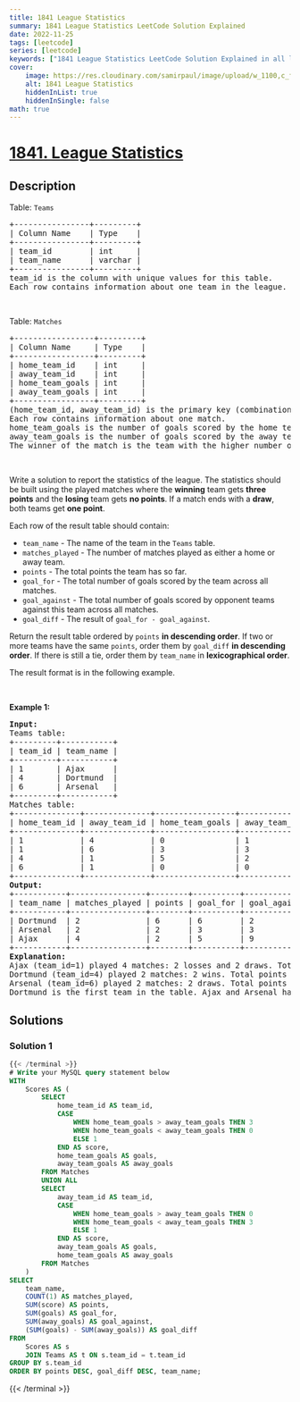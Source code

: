 ```yaml
---
title: 1841 League Statistics
summary: 1841 League Statistics LeetCode Solution Explained
date: 2022-11-25
tags: [leetcode]
series: [leetcode]
keywords: ["1841 League Statistics LeetCode Solution Explained in all languages", "1841 League Statistics", "LeetCode", "leetcode solution in Python3 C++ Java Go PHP Ruby Swift TypeScript Rust C# JavaScript C", "GeeksforGeeks", "InterviewBit", "Coding Ninjas", "HackerRank", "HackerEarth", "CodeChef", "TopCoder", "AlgoExpert", "freeCodeCamp", "Codeforces", "GitHub", "AtCoder", "Samir Paul"]
cover:
    image: https://res.cloudinary.com/samirpaul/image/upload/w_1100,c_fit,co_rgb:FFFFFF,l_text:Arial_75_bold:1841 League Statistics - Solution Explained/problem-solving.webp
    alt: 1841 League Statistics
    hiddenInList: true
    hiddenInSingle: false
math: true
---
```



# [1841. League Statistics](https://leetcode.com/problems/league-statistics)


## Description

<p>Table: <code>Teams</code></p>

<pre>
+----------------+---------+
| Column Name    | Type    |
+----------------+---------+
| team_id        | int     |
| team_name      | varchar |
+----------------+---------+
team_id is the column with unique values for this table.
Each row contains information about one team in the league.
</pre>

<p>&nbsp;</p>

<p>Table: <code>Matches</code></p>

<pre>
+-----------------+---------+
| Column Name     | Type    |
+-----------------+---------+
| home_team_id    | int     |
| away_team_id    | int     |
| home_team_goals | int     |
| away_team_goals | int     |
+-----------------+---------+
(home_team_id, away_team_id) is the primary key (combination of columns with unique values) for this table.
Each row contains information about one match.
home_team_goals is the number of goals scored by the home team.
away_team_goals is the number of goals scored by the away team.
The winner of the match is the team with the higher number of goals.
</pre>

<p>&nbsp;</p>

<p>Write a solution to report the statistics of the league. The statistics should be built using the played matches where the <strong>winning</strong> team gets <strong>three points</strong> and the <strong>losing</strong> team gets <strong>no points</strong>. If a match ends with a <strong>draw</strong>, both teams get <strong>one point</strong>.</p>

<p>Each row of the result table should contain:</p>

<ul>
	<li><code>team_name</code> - The name of the team in the <code>Teams</code> table.</li>
	<li><code>matches_played</code> - The number of matches played as either a home or away team.</li>
	<li><code>points</code> - The total points the team has so far.</li>
	<li><code>goal_for</code> - The total number of goals scored by the team across all matches.</li>
	<li><code>goal_against</code> - The total number of goals scored by opponent teams against this team across all matches.</li>
	<li><code>goal_diff</code> - The result of <code>goal_for - goal_against</code>.</li>
</ul>

<p>Return the result table ordered by <code>points</code> <strong>in descending order</strong>. If two or more teams have the same <code>points</code>, order them by <code>goal_diff</code> <strong>in descending order</strong>. If there is still a tie, order them by <code>team_name</code> in <strong>lexicographical order</strong>.</p>

<p>The result format is in the following example.</p>

<p>&nbsp;</p>
<p><strong class="example">Example 1:</strong></p>

<pre>
<strong>Input:</strong> 
Teams table:
+---------+-----------+
| team_id | team_name |
+---------+-----------+
| 1       | Ajax      |
| 4       | Dortmund  |
| 6       | Arsenal   |
+---------+-----------+
Matches table:
+--------------+--------------+-----------------+-----------------+
| home_team_id | away_team_id | home_team_goals | away_team_goals |
+--------------+--------------+-----------------+-----------------+
| 1            | 4            | 0               | 1               |
| 1            | 6            | 3               | 3               |
| 4            | 1            | 5               | 2               |
| 6            | 1            | 0               | 0               |
+--------------+--------------+-----------------+-----------------+
<strong>Output:</strong> 
+-----------+----------------+--------+----------+--------------+-----------+
| team_name | matches_played | points | goal_for | goal_against | goal_diff |
+-----------+----------------+--------+----------+--------------+-----------+
| Dortmund  | 2              | 6      | 6        | 2            | 4         |
| Arsenal   | 2              | 2      | 3        | 3            | 0         |
| Ajax      | 4              | 2      | 5        | 9            | -4        |
+-----------+----------------+--------+----------+--------------+-----------+
<strong>Explanation:</strong> 
Ajax (team_id=1) played 4 matches: 2 losses and 2 draws. Total points = 0 + 0 + 1 + 1 = 2.
Dortmund (team_id=4) played 2 matches: 2 wins. Total points = 3 + 3 = 6.
Arsenal (team_id=6) played 2 matches: 2 draws. Total points = 1 + 1 = 2.
Dortmund is the first team in the table. Ajax and Arsenal have the same points, but since Arsenal has a higher goal_diff than Ajax, Arsenal comes before Ajax in the table.
</pre>

## Solutions

### Solution 1

<!-- tabs:start -->

```sql
{{< /terminal >}}
# Write your MySQL query statement below
WITH
    Scores AS (
        SELECT
            home_team_id AS team_id,
            CASE
                WHEN home_team_goals > away_team_goals THEN 3
                WHEN home_team_goals < away_team_goals THEN 0
                ELSE 1
            END AS score,
            home_team_goals AS goals,
            away_team_goals AS away_goals
        FROM Matches
        UNION ALL
        SELECT
            away_team_id AS team_id,
            CASE
                WHEN home_team_goals > away_team_goals THEN 0
                WHEN home_team_goals < away_team_goals THEN 3
                ELSE 1
            END AS score,
            away_team_goals AS goals,
            home_team_goals AS away_goals
        FROM Matches
    )
SELECT
    team_name,
    COUNT(1) AS matches_played,
    SUM(score) AS points,
    SUM(goals) AS goal_for,
    SUM(away_goals) AS goal_against,
    (SUM(goals) - SUM(away_goals)) AS goal_diff
FROM
    Scores AS s
    JOIN Teams AS t ON s.team_id = t.team_id
GROUP BY s.team_id
ORDER BY points DESC, goal_diff DESC, team_name;
```
{{< /terminal >}}

<!-- tabs:end -->

<!-- end -->
